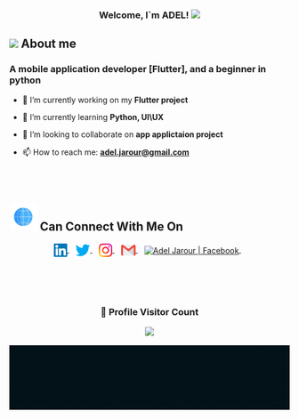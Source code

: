 <h3 align="center">
  Welcome, I`m ADEL!
  <img src="https://media.giphy.com/media/hvRJCLFzcasrR4ia7z/giphy.gif" width="28">
</h3>

## <picture><img src = "https://github.com/7oSkaaa/7oSkaaa/blob/main/Images/about_me.gif?raw=true" width = 50px></picture> About me


<h3 align="start">A mobile application developer [Flutter], and a beginner in python</h3>

- 🔭 I’m currently working on my **Flutter project**

- 🌱 I’m currently learning **Python, UI\UX**

- 👯 I’m looking to collaborate on **app applictaion project**

- 📫 How to reach me: **adel.jarour@gmail.com**

<br><br>
## <picture><img src = "https://github.com/Adel-Jarour/Adel-Jarour/blob/main/wired-flat-27-globe.gif" width = 50px></picture> Can Connect With Me On

<p align="center">
<a href="https://www.linkedin.com/in/adel-jarour-6a431a262/" target="_blank">
  <img align="center" alt="Adel Jarour | Linkedin" width="24px" src="https://github.com/SatYu26/SatYu26/blob/master/Assets/Linkedin.svg" />
</a> &nbsp;&nbsp;
<a href="https://twitter.com/AdelJarour" target="_blank">
  <img align="center" alt="Adel Jarour | Twitter" width="26px" src="https://github.com/SatYu26/SatYu26/blob/master/Assets/Twitter.svg" />
</a> &nbsp;&nbsp;
<a href="https://www.instagram.com/adel_jarour/" target="_blank">
  <img align="center" alt="Adel Jarour | Instagram" width="24px" src="https://github.com/SatYu26/SatYu26/blob/master/Assets/Instagram.svg" />
</a> &nbsp;&nbsp;
<a href="mailto:adel.jarour@gmail.com" >
  <img align="center" alt="Adel Jarour | Gmail" width="26px" src="https://github.com/SatYu26/SatYu26/blob/master/Assets/Gmail.svg" />
</a> &nbsp;&nbsp;
<a href="https://www.facebook.com/profile.php?id=100006965566348">
    <img align="center" alt="Adel Jarour | Facebook" width="24px" src="https://upload.wikimedia.org/wikipedia/en/thumb/0/04/Facebook_f_logo_%282021%29.svg/100px-Facebook_f_logo_%282021%29.svg.png" />
</a> &nbsp;&nbsp;
<p>
  
<br><br><br>
  
<div align=center>
  <h3><b>📍 Profile Visitor Count</b></h3>
</div>
    
<p align="center" >   
  <img src="https://profile-counter.glitch.me/Adel-Jarour/count.svg" />  
</p>

<img src="https://github.com/AnderMendoza/AnderMendoza/raw/main/assets/banner-footer.gif">
